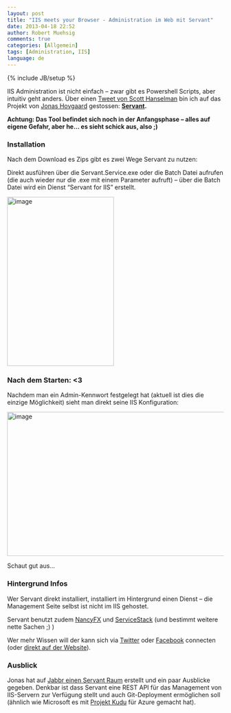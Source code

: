 ```yaml
---
layout: post
title: "IIS meets your Browser - Administration im Web mit Servant"
date: 2013-04-18 22:52
author: Robert Muehsig
comments: true
categories: [Allgemein]
tags: [Administration, IIS]
language: de
---
```

{% include JB/setup %}
<p>IIS Administration ist nicht einfach – zwar gibt es Powershell Scripts, aber intuitiv geht anders. Über einen <a href="https://twitter.com/shanselman/status/324976476040613890">Tweet von Scott Hanselman</a> bin ich auf das Projekt von <a href="https://twitter.com/jhovgaard">Jonas Hovgaard</a> gestossen: <a href="http://servant.io/"><strong>Servant</strong></a><strong>.</strong></p> <p><strong>Achtung: Das Tool befindet sich noch in der Anfangsphase – alles auf eigene Gefahr, aber he… es sieht schick aus, also ;)</strong></p> <h3>Installation</h3> <p>Nach dem Download es Zips gibt es zwei Wege Servant zu nutzen:</p> <p>Direkt ausführen über die Servant.Service.exe oder die Batch Datei aufrufen (die auch wieder nur die .exe mit einem Parameter aufruft) – über die Batch Datei wird ein Dienst “Servant for IIS” erstellt.</p> <p><a href="{{BASE_PATH}}/assets/wp-images-de/image1823.png"><img title="image" style="border-top: 0px; border-right: 0px; border-bottom: 0px; border-left: 0px; display: inline" border="0" alt="image" src="{{BASE_PATH}}/assets/wp-images-de/image_thumb976.png" width="248" height="393"></a> </p> <h3>Nach dem Starten: &lt;3</h3> <p>Nachdem man ein Admin-Kennwort festgelegt hat (aktuell ist dies die einzige Möglichkeit) sieht man direkt seine IIS Konfiguration:</p> <p><a href="{{BASE_PATH}}/assets/wp-images-de/image1824.png"><img title="image" style="border-top: 0px; border-right: 0px; border-bottom: 0px; border-left: 0px; display: inline" border="0" alt="image" src="{{BASE_PATH}}/assets/wp-images-de/image_thumb977.png" width="652" height="335"></a> </p> <p>Schaut gut aus…</p> <h3></h3> <h3>Hintergrund Infos</h3> <p>Wer Servant direkt installiert, installiert im Hintergrund einen Dienst – die Management Seite selbst ist nicht im IIS gehostet. </p> <p>Servant benutzt zudem <a href="http://nancyfx.org/">NancyFX</a> und <a href="http://www.servicestack.net/">ServiceStack</a> (und bestimmt weitere nette Sachen ;) )</p> <p>Wer mehr Wissen will der kann sich via <a href="https://twitter.com/servantforiis">Twitter</a> oder <a href="https://www.facebook.com/servantforiis">Facebook</a> connecten (oder <a href="http://servant.io/">direkt auf der Website</a>).</p> <h3>Ausblick</h3> <p>Jonas hat auf <a href="https://jabbr.net/#/rooms/servant">Jabbr einen Servant Raum</a> erstellt und ein paar Ausblicke gegeben. Denkbar ist dass Servant eine REST API für das Management von IIS-Servern zur Verfügung stellt und auch Git-Deployment ermöglichen soll (ähnlich wie Microsoft es mit <a href="https://github.com/projectkudu/kudu">Projekt Kudu</a> für Azure gemacht hat).</p>
